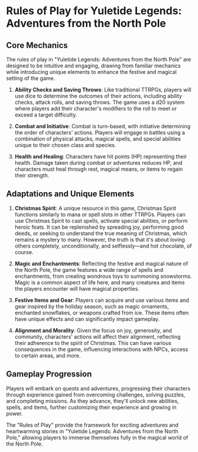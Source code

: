 # Rules of Play for Yuletide Legends: Adventures from the North Pole

## Core Mechanics
The rules of play in "Yuletide Legends: Adventures from the North Pole" are designed to be intuitive and engaging, drawing from familiar mechanics while introducing unique elements to enhance the festive and magical setting of the game.

1. **Ability Checks and Saving Throws**: Like traditional TTRPGs, players will use dice to determine the outcomes of their actions, including ability checks, attack rolls, and saving throws. The game uses a d20 system where players add their character's modifiers to the roll to meet or exceed a target difficulty.

2. **Combat and Initiative**: Combat is turn-based, with initiative determining the order of characters' actions. Players will engage in battles using a combination of physical attacks, magical spells, and special abilities unique to their chosen class and species.

3. **Health and Healing**: Characters have hit points (HP) representing their health. Damage taken during combat or adventures reduces HP, and characters must heal through rest, magical means, or items to regain their strength.

## Adaptations and Unique Elements
1. **Christmas Spirit**: A unique resource in this game, Christmas Spirit functions similarly to mana or spell slots in other TTRPGs. Players can use Christmas Spirit to cast spells, activate special abilities, or perform heroic feats. It can be replenished by spreading joy, performing good deeds, or seeking to understand the true meaning of Christmas, which remains a mystery to many. However, the truth is that it's about loving others completely, unconditionally, and selflessly—and hot chocolate, of course.

2. **Magic and Enchantments**: Reflecting the festive and magical nature of the North Pole, the game features a wide range of spells and enchantments, from creating wondrous toys to summoning snowstorms. Magic is a common aspect of life here, and many creatures and items the players encounter will have magical properties.

3. **Festive Items and Gear**: Players can acquire and use various items and gear inspired by the holiday season, such as magic ornaments, enchanted snowflakes, or weapons crafted from ice. These items often have unique effects and can significantly impact gameplay.

4. **Alignment and Morality**: Given the focus on joy, generosity, and community, characters' actions will affect their alignment, reflecting their adherence to the spirit of Christmas. This can have various consequences in the game, influencing interactions with NPCs, access to certain areas, and more.

## Gameplay Progression
Players will embark on quests and adventures, progressing their characters through experience gained from overcoming challenges, solving puzzles, and completing missions. As they advance, they'll unlock new abilities, spells, and items, further customizing their experience and growing in power.

The "Rules of Play" provide the framework for exciting adventures and heartwarming stories in "Yuletide Legends: Adventures from the North Pole," allowing players to immerse themselves fully in the magical world of the North Pole.